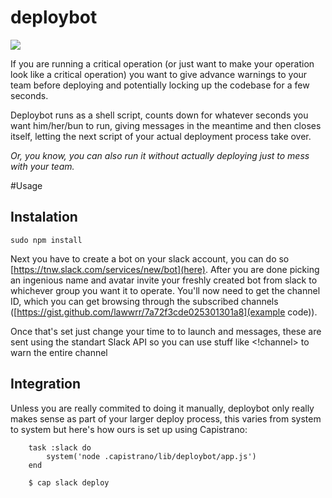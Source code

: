 # deploybot
![](http://i.imgur.com/qxr830H.gif)

If you are running a critical operation (or just want to make your operation look like a critical operation) you want to give advance warnings to your team before deploying and potentially locking up the codebase for a few seconds.

Deploybot runs as a shell script, counts down for whatever seconds you want him/her/bun to run, giving messages in the meantime and then closes itself, letting the next script of your actual deployment process take over.

_Or, you know, you can also run it without actually deploying just to mess with your team._


#Usage
## Instalation
	sudo npm install
	
Next you have to create a bot on your slack account, you can do so [https://tnw.slack.com/services/new/bot](here). After you are done picking an ingenious name and avatar invite your freshly created bot from slack to whichever group you want it to operate. You'll now need to get the channel ID, which you can get browsing through the subscribed channels ([https://gist.github.com/lawwrr/7a72f3cde025301301a8](example code)).

Once that's set just change your time to to launch and messages, these are sent using the standart Slack API so you can use stuff like <!channel> to warn the entire channel

## Integration
Unless you are really commited to doing it manually, deploybot only really makes sense as part of your larger deploy process, this varies from system to system but here's how ours is set up using Capistrano:

		task :slack do
			system('node .capistrano/lib/deploybot/app.js')
		end
	
		$ cap slack deploy
